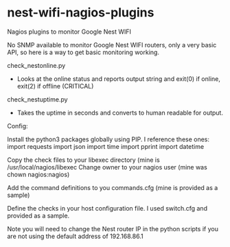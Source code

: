 # nest-wifi-nagios-plugins
Nagios plugins to monitor Google Nest WIFI

No SNMP available to monitor Google Nest WIFI routers, only a very basic API, so here is a way to get basic monitoring working.

check_nestonline.py
- Looks at the online status and reports output string and exit(0) if online, exit(2) if offline (CRITICAL)

check_nestuptime.py
- Takes the uptime in seconds and converts to human readable for output.


Config:

Install the python3 packages globally using PIP. I reference these ones:
import requests
import json
import time
import pprint
import datetime

Copy the check files to your libexec directory (mine is /usr/local/nagios/libexec
Change owner to your nagios user (mine was chown nagios:nagios)

Add the command definitions to you commands.cfg (mine is provided as a sample)

Define the checks in your host configuration file. I used switch.cfg and provided as a sample.

Note you will need to change the Nest router IP in the python scripts if you are not using the default address of 192.168.86.1
